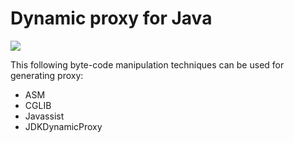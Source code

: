 # Dynamic proxy for Java

![](https://travis-ci.org/neoremind/dynamic-proxy.svg?branch=master)

This following byte-code manipulation techniques can be used for generating proxy:
* ASM
* CGLIB
* Javassist
* JDKDynamicProxy
